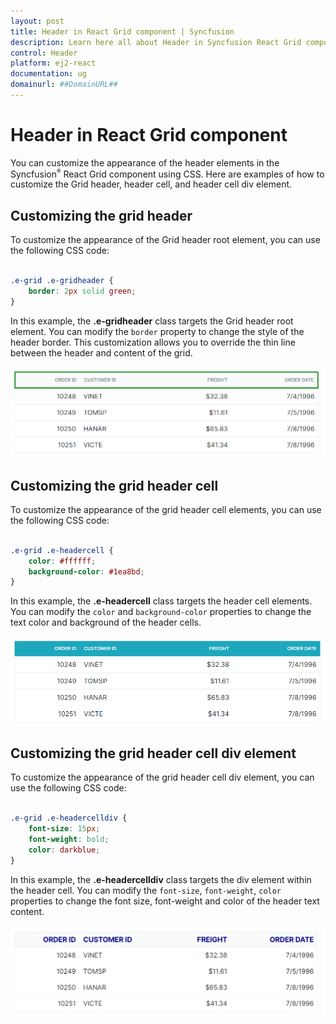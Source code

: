 ```yaml
---
layout: post
title: Header in React Grid component | Syncfusion
description: Learn here all about Header in Syncfusion React Grid component of Syncfusion Essential JS 2 and more.
control: Header 
platform: ej2-react
documentation: ug
domainurl: ##DomainURL##
---
```


# Header in React Grid component

You can customize the appearance of the header elements in the Syncfusion<sup style="font-size:70%">&reg;</sup> React Grid component using CSS. Here are examples of how to customize the Grid header, header cell, and header cell div element.

## Customizing the grid header

To customize the appearance of the Grid header root element, you can use the following CSS code:

```css

.e-grid .e-gridheader {
    border: 2px solid green;
}
```
In this example, the **.e-gridheader** class targets the Grid header root element. You can modify the `border` property to change the style of the header border. This customization allows you to override the thin line between the header and content of the grid.

![Grid header](../images/grid-header.png)

## Customizing the grid header cell

To customize the appearance of the grid header cell elements, you can use the following CSS code:

```css

.e-grid .e-headercell {
    color: #ffffff;
    background-color: #1ea8bd;
}

```
In this example, the **.e-headercell** class targets the header cell elements. You can modify the `color` and `background-color` properties to change the text color and background of the header cells.

![Grid header cell](../images/grid-header-cell.png)

## Customizing the grid header cell div element

To customize the appearance of the grid header cell div element, you can use the following CSS code:

```css

.e-grid .e-headercelldiv {
    font-size: 15px;
    font-weight: bold;
    color: darkblue;
}
```
In this example, the **.e-headercelldiv** class targets the div element within the header cell. You can modify the `font-size`, `font-weight`, `color` properties to change the font size, font-weight and color of the header text content.

![Grid header cell div element](../images/grid-header-cell-div-element.png)